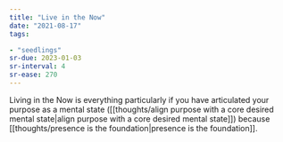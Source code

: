 ```yaml
---
title: "Live in the Now"
date: "2021-08-17"
tags:

- "seedlings"
sr-due: 2023-01-03
sr-interval: 4
sr-ease: 270
---
```

Living in the Now is everything particularly if you have articulated your purpose as a mental state ([[thoughts/align purpose with a core desired mental state|align purpose with a core desired mental state]]) because [[thoughts/presence is the foundation|presence is the foundation]].